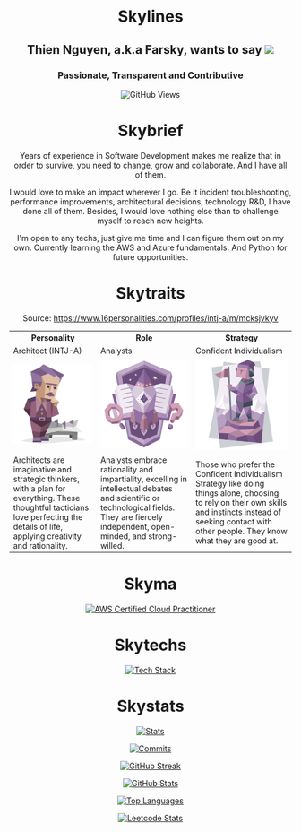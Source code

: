 <!--
**Farsky/Farsky** is a ✨ _special_ ✨ repository because its `README.md` (this file) appears on your GitHub profile.

Here are some ideas to get you started:

- 🔭 I’m currently working on ...
- 🌱 I’m currently learning ...
- 👯 I’m looking to collaborate on ...
- 🤔 I’m looking for help with ...
- 💬 Ask me about ...
- 📫 How to reach me: ...
- 😄 Pronouns: ...
- ⚡ Fun fact: ...
-->

<div align="center">
  
# Skylines

## Thien Nguyen, a.k.a Farsky, wants to say <img src="https://media.giphy.com/media/hvRJCLFzcasrR4ia7z/giphy.gif" style="width: 30px;" />

### Passionate, Transparent and Contributive

![GitHub Views](https://komarev.com/ghpvc/?username=Farsky&color=orange&abbreviated=true)

# Skybrief
Years of experience in Software Development makes me realize that in order to survive, you need to change, grow and collaborate. And I have all of them.

I would love to make an impact wherever I go. Be it incident troubleshooting, performance improvements, architectural decisions, technology R&D, I have done all of them. Besides, I would love nothing else than to challenge myself to reach new heights.

I'm open to any techs, just give me time and I can figure them out on my own. Currently learning the AWS and Azure fundamentals. And Python for future opportunities.

# Skytraits

Source: https://www.16personalities.com/profiles/intj-a/m/mcksjvkyv

<table>
  <tr>
    <th>Personality</th>
    <th>Role</th>
    <th>Strategy</th>
  </tr>
  <tr>
    <td>Architect (INTJ-A)</th>
    <td>Analysts</th>
    <td>Confident Individualism</th>
  </tr>
  <tr>
    <td>
      <img src="./architect.svg" />
    </td>
    <td>
      <img src="./analysts.svg" />
    </td>
    <td>
      <img src="./confident-individualism.svg" />
    </td>
  </tr>
  <tr>
    <td>
      Architects are imaginative and strategic thinkers, with a plan for everything. These thoughtful tacticians love
      perfecting the details of life, applying creativity and rationality.
    </td>
    <td>
      Analysts embrace rationality and impartiality, excelling in intellectual debates and scientific or technological
      fields. They are fiercely independent, open-minded, and strong-willed.
    </td>
    <td>
      Those who prefer the Confident Individualism Strategy like doing things alone, choosing to rely on their own
      skills and instincts instead of seeking contact with other people. They know what they are good at.
    </td>
  </tr>
</table>

# Skyma

<a href="https://www.credly.com/badges/22888306-6403-4332-8c8e-4fe73c0e0f1b">
  <img src="https://images.credly.com/size/340x340/images/00634f82-b07f-4bbd-a6bb-53de397fc3a6/image.png" alt="AWS Certified Cloud Practitioner" style="width: 64px;" />
</a>

# Skytechs

[![Tech Stack](https://skillicons.dev/icons?i=angular,aws,azure,bash,bootstrap,cs,css,django,docker,dotnet,dynamodb,elasticsearch,express,fastapi,figma,firebase,flask,gcp,git,github,githubactions,gitlab,grafana,html,js,jest,jquery,kubernetes,less,materialui,mongodb,mysql,nestjs,nodejs,npm,openshift,pnpm,postgres,postman,powershell,py,rabbitmq,react,redis,regex,sass,sqlite,sequelize,svg,tailwind,terraform,ts,visualstudio,vscode,vue,vuetify,wasm,webpack,yarn)](https://skillicons.dev)

# Skystats

[![Stats](https://github-profile-summary-cards.vercel.app/api/cards/stats?username=Farsky&theme=solarized)](https://github.com/vn7n24fzkq/github-profile-summary-cards)

[![Commits](https://github-profile-summary-cards.vercel.app/api/cards/productive-time?username=Farsky&utcOffset=7&theme=solarized)](https://github.com/vn7n24fzkq/github-profile-summary-cards)


[![GitHub Streak](https://github-readme-streak-stats.herokuapp.com?user=Farsky&theme=gruvbox_light)](https://github.com/DenverCoder1/github-readme-streak-stats)


[![GitHub Stats](https://github-readme-stats.vercel.app/api?username=Farsky&show_icons=true&rank_icon=percentile&include_all_commits=true&theme=solarized-light)](https://github.com/anuraghazra/github-readme-stat)

[![Top Languages](https://github-readme-stats.vercel.app/api/top-langs?username=Farsky&langs_count=8&layout=compact&theme=solarized-light)](https://github.com/anuraghazra/github-readme-stat)


[![Leetcode Stats](https://leetcard.jacoblin.cool/Farsky215?theme=forest)](https://github.com/JacobLinCool/LeetCode-Stats-Card)

</div>
